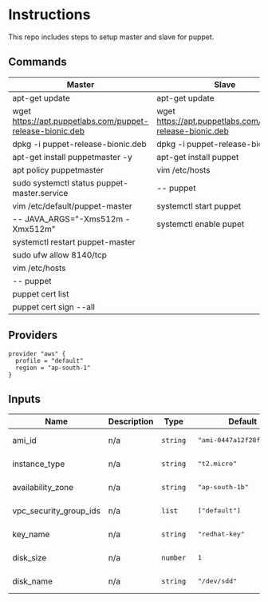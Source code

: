 # Instructions

This repo includes steps to setup master and slave for puppet.


## Commands

|                         Master                            |                          Slave                                 |
|-----------------------------------------------------------|----------------------------------------------------------------|
| apt-get update                                            | apt-get update                                                 |
| wget https://apt.puppetlabs.com/puppet-release-bionic.deb | wget https://apt.puppetlabs.com/puppet-release-bionic.deb      |
| dpkg -i puppet-release-bionic.deb                         | dpkg -i puppet-release-bionic.deb                              |
| apt-get install puppetmaster -y                           | apt-get install puppet                                         |
| apt policy puppetmaster                                   | vim /etc/hosts                                                 |
| sudo systemctl status puppet-master.service               | -- <Master Ip> puppet                                          |
| vim /etc/default/puppet-master                            | systemctl start puppet                                         |
| --   JAVA_ARGS="-Xms512m -Xmx512m"                        | systemctl enable pupet                                         |
| systemctl restart puppet-master                           |                                                                |
| sudo ufw allow 8140/tcp                                   |                                                                |
| vim /etc/hosts                                            |                                                                |
| -- <Master Ip> puppet                                     |                                                                |
| puppet cert list                                          |                                                                |
| puppet cert sign --all                                    |                                                                |



## Providers
```hcl
provider "aws" {
  profile = "default"
  region = "ap-south-1"
}
```

## Inputs

| Name | Description | Type | Default | Required |
|------|-------------|------|---------|:--------:|
| ami\_id | n/a | `string` | <pre> "ami-0447a12f28fddb066" </pre> | yes |
| instance\_type | n/a | `string` | <pre> "t2.micro" </pre> | yes |
| availability\_zone | n/a | `string` | <pre> "ap-south-1b" </pre> | yes |
| vpc\_security\_group\_ids | n/a | `list` | <pre> ["default"] </pre> | yes |
| key\_name | n/a | `string` | <pre> "redhat-key" </pre> | yes |
| disk\_size | n/a | `number` | <pre> 1 </pre> | yes |
| disk\_name | n/a | `string` | <pre> "/dev/sdd" </pre> | yes |


<!--- END_TF_DOCS --->
